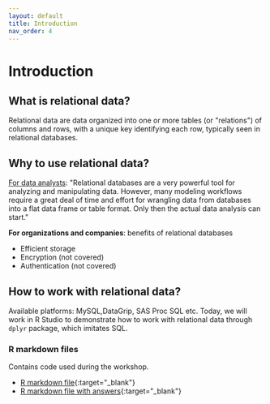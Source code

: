 ```yaml
---
layout: default
title: Introduction
nav_order: 4
---
```


# Introduction

## What is relational data?

Relational data are data organized into one or more tables (or "relations") of columns and rows, with a unique key identifying each row, typically seen in relational databases.

## Why to use relational data?

[For data analysts](https://www.r-bloggers.com/2020/04/relational-data-models-in-r-2/): "Relational databases are a very powerful tool for analyzing and manipulating data. However, many modeling workflows require a great deal of time and effort for wrangling data from databases into a flat data frame or table format. Only then the actual data analysis can start."

**For organizations and companies**: benefits of relational databases
- Efficient storage
- Encryption (not covered)
- Authentication (not covered)

## How to work with relational data?

Available platforms: MySQL,DataGrip, SAS Proc SQL etc.
Today, we will work in R Studio to demonstrate how to work with relational data through `dplyr` package, which imitates SQL.
### R markdown files
Contains code used during the workshop.
- [R markdown file](relational-data.Rmd){:target="_blank"}
- [R markdown file with answers](relational-data-answers.Rmd){:target="_blank"}
